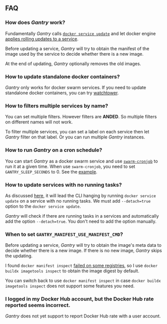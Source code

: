 ## FAQ

### How does *Gantry* work?

Fundamentally *Gantry* calls [`docker service update`](https://docs.docker.com/engine/reference/commandline/service_update/) and let docker engine [applies rolling updates to a service](https://docs.docker.com/engine/swarm/swarm-tutorial/rolling-update/).

Before updating a service, *Gantry* will try to obtain the manifest of the image used by the service to decide whether there is a new image.

At the end of updating, *Gantry* optionally removes the old images.

### How to update standalone docker containers?

*Gantry* only works for docker swarm services. If you need to update standalone docker containers, you can try [watchtower](https://github.com/containrrr/watchtower).

### How to filters multiple services by name?

You can set multiple filters. However filters are **ANDED**. So multiple filters on different names will not work.

To filter multiple services, you can set a label on each service then let *Gantry* filter on that label. Or you can run multiple *Gantry* instances.

### How to run *Gantry* on a cron schedule?

You can start *Gantry* as a docker swarm service and use [`swarm-cronjob`](https://github.com/crazy-max/swarm-cronjob) to run it at a given time. When use `swarm-cronjob`, you need to set `GANTRY_SLEEP_SECONDS` to 0. See the [example](examples/docker-compose.yml).

### How to update services with no running tasks?

As discussed [here](https://github.com/docker/cli/issues/627), it will lead the CLI hanging by running `docker service update` on a service with no running tasks. We must add `--detach=true` option to the `docker service update`. 

*Gantry* will check if there are running tasks in a services and automatically add the option `--detach=true`. You don't need to add the option manually.

### When to set `GANTRY_MANIFEST_USE_MANIFEST_CMD`?

Before updating a service, *Gantry* will try to obtain the image's meta data to decide whether there is a new image. If there is no new image, *Gantry* skips the updating.

I found `docker manifest inspect` [failed on some registries](https://github.com/orgs/community/discussions/45779), so I use `docker buildx imagetools inspect` to obtain the image digest by default.

You can switch back to use `docker manifest inspect` in case `docker buildx imagetools inspect` does not support some features you need.

### I logged in my Docker Hub account, but the Docker Hub rate reported seems incorrect.

*Gantry* does not yet support to report Docker Hub rate with a user account.
